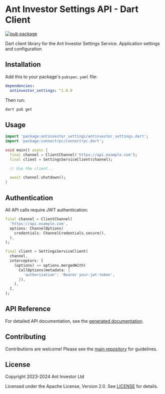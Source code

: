 # Ant Investor Settings API - Dart Client

[![pub package](https://img.shields.io/pub/v/antinvestor_settings.svg)](https://pub.dev/packages/antinvestor_settings)

Dart client library for the Ant Investor Settings Service. Application settings and configuration

## Installation

Add this to your package's `pubspec.yaml` file:

```yaml
dependencies:
  antinvestor_settings: ^1.0.0
```

Then run:

```bash
dart pub get
```

## Usage

```dart
import 'package:antinvestor_settings/antinvestor_settings.dart';
import 'package:connectrpc/connectrpc.dart';

void main() async {
  final channel = ClientChannel('https://api.example.com');
  final client = SettingsServiceClient(channel);

  // Use the client...

  await channel.shutdown();
}
```

## Authentication

All API calls require JWT authentication:

```dart
final channel = ClientChannel(
  'https://api.example.com',
  options: ChannelOptions(
    credentials: ChannelCredentials.secure(),
  ),
);

final client = SettingsServiceClient(
  channel,
  interceptors: [
    (options) => options.mergedWith(
      CallOptions(metadata: {
        'authorization': 'Bearer your-jwt-token',
      }),
    ),
  ],
);
```

## API Reference

For detailed API documentation, see the [generated documentation](https://pub.dev/documentation/antinvestor_settings/latest/).

## Contributing

Contributions are welcome! Please see the [main repository](https://github.com/antinvestor/apis) for guidelines.

## License

Copyright 2023-2024 Ant Investor Ltd

Licensed under the Apache License, Version 2.0. See [LICENSE](https://github.com/antinvestor/apis/blob/master/LICENSE) for details.
